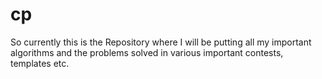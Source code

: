 # cp
So currently this is the Repository where I will be putting all my important algorithms and the problems solved in various important contests, templates etc.

